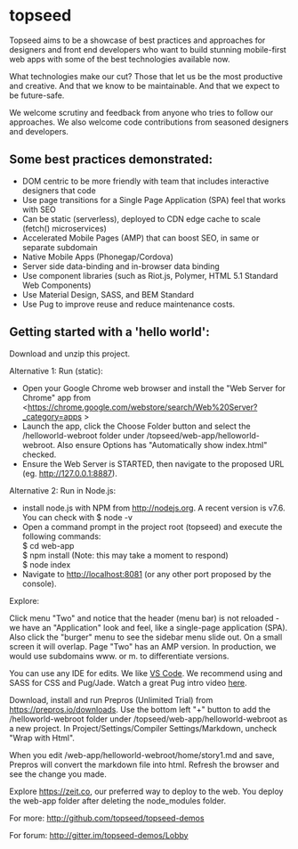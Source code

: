 # topseed

Topseed aims to be a showcase of best practices and approaches for designers and front end developers
who want to build stunning mobile-first web apps with some of the best technologies available now.

What technologies make our cut? Those that let us be the most
productive and creative. And that we know to be maintainable. And that we expect 
to be future-safe.

We welcome scrutiny and feedback from anyone who tries to follow our approaches. 
We also welcome code contributions from seasoned designers and developers.

## Some best practices demonstrated:
- DOM centric to be more friendly with team that includes interactive designers that code
- Use page transitions for a Single Page Application (SPA) feel that works with SEO
- Can be static (serverless), deployed to CDN edge cache to scale (fetch() microservices)
- Accelerated Mobile Pages (AMP) that can boost SEO, in same or separate subdomain
- Native Mobile Apps (Phonegap/Cordova) 
- Server side data-binding and in-browser data binding
- Use component libraries (such as Riot.js, Polymer, HTML 5.1 Standard Web Components)
- Use Material Design, SASS, and BEM Standard
- Use Pug to improve reuse and reduce maintenance costs.

## Getting started with a 'hello world':

Download and unzip this project.

Alternative 1: Run (static):
- Open your Google Chrome web browser and install the "Web Server for Chrome" app from <https://chrome.google.com/webstore/search/Web%20Server?_category=apps >
- Launch the app, click the Choose Folder button and select the /helloworld-webroot folder under /topseed/web-app/helloworld-webroot. Also ensure Options has "Automatically show index.html" checked. 
- Ensure the Web Server is STARTED, then navigate to the proposed URL (eg. <http://127.0.0.1:8887>). 

Alternative 2: Run in Node.js:
- install node.js with NPM from <http://nodejs.org>. A recent version is v7.6. You can check with $ node -v
- Open a command prompt in the project root (topseed) and execute the following commands:  
$ cd web-app  
$ npm install (Note: this may take a moment to respond)  
$ node index    
- Navigate to <http://localhost:8081> (or any other port proposed by the console). 

Explore:

Click menu "Two" and notice that the header (menu bar) is not reloaded - we have an "Application" look and feel, like a single-page application (SPA). Also click the "burger" menu to see the sidebar menu slide out. On a small screen it will overlap. Page "Two" has an AMP version. In production, we would use subdomains www. or m. to differentiate versions.

You can use any IDE for edits. We like  [VS Code](<https://code.visualstudio.com/download>). We recommend using and SASS for CSS and Pug/Jade. Watch a great Pug intro video [here](<http://youtu.be/wzAWI9h3q18>).

Download, install and run Prepros (Unlimited Trial) from <https://prepros.io/downloads>. Use the bottom left "+" button to add the /helloworld-webroot folder under /topseed/web-app/helloworld-webroot as a new project. In Project/Settings/Compiler Settings/Markdown, uncheck "Wrap with Html". 

When you edit /web-app/helloworld-webroot/home/story1.md and save, Prepros will convert the markdown file into html. Refresh the browser and see the change you made.

Explore <https://zeit.co>, our preferred way to deploy to the web. You deploy the web-app folder after deleting the node_modules folder.

For more: <http://github.com/topseed/topseed-demos>

For forum: <http://gitter.im/topseed-demos/Lobby>

